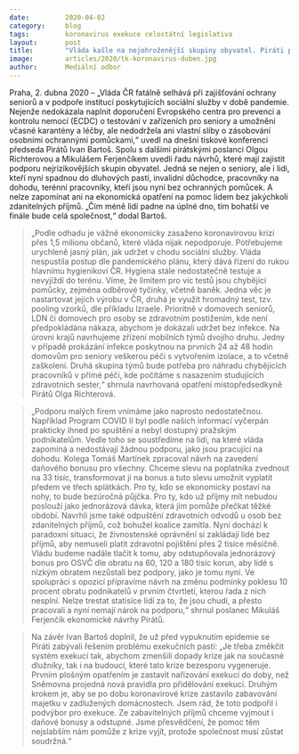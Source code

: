 ```yaml
---
date:         2020-04-02
category:     blog
tags:         koronavirus exekuce celostátní legislativa
layout:       post
title:        "Vláda kašle na nejohroženější skupiny obyvatel. Piráti představili návrhy na ochranu seniorů, pracovníků v sociálních službách, nejchudších pracujících i lidí v exekucích"
image:        articles/2020/tk-koronavirus-duben.jpg
author:       Mediální odbor
--- 
```


 

Praha, 2. dubna 2020 – „Vláda ČR fatálně selhává při zajišťování ochrany seniorů a v podpoře institucí poskytujících sociální služby v době pandemie. Nejenže nedokázala naplnit doporučení Evropského centra pro prevenci a kontrolu nemocí (ECDC) o testování v zařízeních pro seniory a umožnění včasné karantény a léčby, ale nedodržela ani vlastní sliby o zásobování osobními ochrannými pomůckami,“ uvedl na dnešní tiskové konferenci předseda Pirátů Ivan Bartoš. Spolu s dalšími pirátskými poslanci Olgou Richterovou a Mikulášem Ferjenčíkem uvedli řadu návrhů, které mají zajistit podporu nejrizikovějších skupin obyvatel. Jedná se nejen o seniory, ale i lidi, kteří nyní spadnou do dluhových pastí, invalidní důchodce, pracovníky na dohodu, terénní pracovníky, kteří jsou nyní bez ochranných pomůcek. A nelze zapomínat ani na ekonomická opatření na pomoc lidem bez jakýchkoli zdanitelných příjmů. „Čím méně lidí padne na úplné dno, tím bohatší ve finále bude celá společnost,“ dodal Bartoš.

> „Podle odhadu je vážně ekonomicky zasaženo koronavirovou krizí přes 1,5 milionu občanů, které vláda nijak nepodporuje. Potřebujeme urychleně jasný plán, jak udržet v chodu sociální služby. Vláda nespustila postup dle pandemického plánu, který dává řízení do rukou hlavnímu hygienikovi ČR. Hygiena stále nedostatečně testuje a nevyjíždí do terénu. Víme, že limitem pro víc testů jsou chybějící pomůcky, zejména odběrové tyčinky, včetně baněk. Jedna věc je nastartovat jejich výrobu v ČR, druhá je využít hromadný test, tzv. pooling vzorků, dle příkladu Izraele. Prioritně v domovech seniorů, LDN či domovech pro osoby se zdravotním postižením, kde není předpokládána nákaza, abychom je dokázali udržet bez infekce. Na úrovni krajů navrhujeme zřízení mobilních týmů dvojího druhu. Jedny v případě prokázání infekce poskytnou na prvních 24 až 48 hodin domovům pro seniory veškerou péči s vytvořením izolace, a to včetně zaškolení. Druhá skupina týmů bude potřeba pro náhradu chybějících pracovníků v přímé péči, kde počítáme s nasazením studujících zdravotních sester,“ shrnula navrhovaná opatření místopředsedkyně Pirátů Olga Richterová.

> „Podporu malých firem vnímáme jako naprosto nedostatečnou. Například Program COVID II byl podle našich informací vyčerpán prakticky ihned po spuštění a nebyl dostupný pražským podnikatelům. Vedle toho se soustředíme na lidi, na které vláda zapomíná a nedostávají žádnou podporu, jako jsou pracující na dohodu. Kolega Tomáš Martínek zpracoval návrh na zavedení daňového bonusu pro všechny. Chceme slevu na poplatníka zvednout na 33 tisíc, transformovat ji na bonus a tuto slevu umožnit vyplatit předem ve třech splátkách. Pro ty, kdo se ekonomicky postaví na nohy, to bude bezúročná půjčka. Pro ty, kdo už příjmy mít nebudou poslouží jako jednorázová dávka, která jim pomůže přečkat těžké období. Navrhli jsme také odpuštění zdravotních odvodů u osob bez zdanitelných příjmů, což bohužel koalice zamítla. Nyní dochází k paradoxní situaci, že živnostenské oprávnění si zakládají lidé bez příjmů, aby nemuseli platit zdravotní pojištění přes 2 tisíce měsíčně. Vládu budeme nadále tlačit k tomu, aby odstupňovala jednorázový bonus pro OSVČ dle obratu na 60, 120 a 180 tisíc korun, aby lidé s nízkým obratem nezůstali bez podpory, jako je tomu nyní. Ve spolupráci s opozicí připravíme návrh na změnu podmínky poklesu 10 procent obratu podnikatelů v prvním čtvrtletí, kterou řada z nich nesplní. Nelze trestat statisíce lidí za to, že jsou chudí, a přesto pracovali a nyní nemají nárok na podporu,“ shrnul poslanec Mikuláš Ferjenčík ekonomické návrhy Pirátů.

> Na závěr Ivan Bartoš doplnil, že už před vypuknutím epidemie se Piráti zabývali řešením problému exekučních pastí: „Je třeba změkčit systém exekucí tak, abychom zmenšili dopady krize jak na současné dlužníky, tak i na budoucí, které tato krize bezesporu vygeneruje. Prvním plošným opatřením je zastavit nařizování exekucí do doby, než Sněmovna projedná nová pravidla pro přidělování exekucí. Druhým krokem je, aby se po dobu koronavirové krize zastavilo zabavování majetku v zadlužených domácnostech. Jsem rád, že toto podpořil i podvýbor pro exekuce. Ze zabavitelných příjmů chceme vyjmout i daňové bonusy a odstupné. Jsme přesvědčení, že pomoc těm nejslabším nám pomůže z krize vyjít, protože společnost musí zůstat soudržná.“
